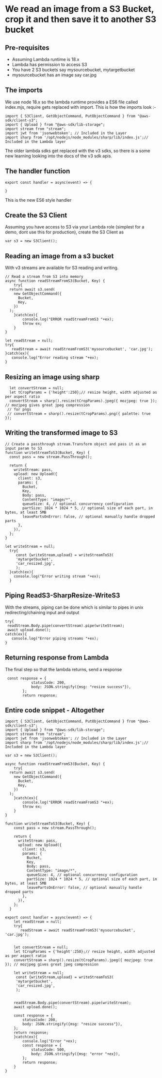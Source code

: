 # We read an image from a S3 Bucket, crop it and then save it to another S3 bucket

## Pre-requisites
* Assuming Lambda runtime is 18.x
* Lambda has permission to access S3
* You have 2 S3 buckets say mysourcebucket, mytargetbucket
* mysourcebucket has an image say car.jpg

## The imports
We use node 18.x so the lambda runtime provides a ES6 file called index.mjs, require gets replaced with import.
This is how the imports look :-
```
import { S3Client, GetObjectCommand, PutObjectCommand } from "@aws-sdk/client-s3";
import { Upload } from "@aws-sdk/lib-storage";
import stream from "stream";
import jwt from 'jsonwebtoken'; // Included in the Layer
import sharp from '/opt/nodejs/node_modules/sharp/lib/index.js';// Included in the Lambda layer
```
The older lambda sdks get replaced with the v3 sdks, so there is a some new learning looking into the docs of the v3 sdk apis.

## The handler function
```
export const handler = async(event) => {

}
```
This is the new ES6 style handler

## Create the S3 Client
Assuming you have access to S3 via your Lambda role (simplest for a demo, dont use this for production), create the S3 Client as
```
var s3 = new S3Client();
```

## Reading an image from a s3 bucket
With v3 streams are available for S3 reading and writing.
```
// Read a stream from S3 into memory
async function readStreamFromS3(Bucket, Key) {
    try{
  return await s3.send(
    new GetObjectCommand({
      Bucket,
      Key,
    })
  );
    }catch(ex){
        console.log("ERROR readStreamFromS3 "+ex);
        throw ex;
    }
}

let readStream = null;
try{
   readStream = await readStreamFromS3('mysourcebucket', 'car.jpg');
}catch(ex){
   console.log("Error reading stream "+ex);
}
```

## Resizing an image using sharp
```
  let convertStream = null;
  let tCropParams = {'height':250};// resize height, width adjusted as per aspect ratio
  convertStream = sharp().resize(tCropParams).jpeg({ mozjpeg: true }); // mozjpeg gives great jpeg compression
 // for pngs
 // convertStream = sharp().resize(tCropParams).png({ palette: true });
```

## Writing the transformed image to S3
```
// Create a passthrough stream.Transform object and pass it as an input param to S3
function writeStreamToS3(Bucket, Key) {
  const pass = new stream.PassThrough();

  return {
    writeStream: pass,
    upload: new Upload({
      client: s3,
      params: {
        Bucket,
        Key,
        Body: pass,
        ContentType: "image/*",
        queueSize: 4, // optional concurrency configuration
        partSize: 1024 * 1024 * 5, // optional size of each part, in bytes, at least 5MB
        leavePartsOnError: false, // optional manually handle dropped parts
      },
    }),
  };
}

let writeStream = null;
  try{
     const {writeStream,upload} = writeStreamToS3(
     'mytargetbucket',
     'car_resized.jpg',
     );
  }catch(ex){
	console.log("Error writing stream "+ex);
  }
```

## Piping ReadS3-SharpResize-WriteS3
With the streams, piping can be done which is similar to pipes in unix redirecting/chaining input and output
```
try{
 readStream.Body.pipe(convertStream).pipe(writeStream);
 await upload.done();
catch(ex){
   console.log("Error piping streams "+ex);
}
```

## Returning response from Lambda
The final step so that the lambda returns, send a response
```
 const response = {
            statusCode: 200,
            body: JSON.stringify({msg: "resize success"}),
        };
        return response;
```

## Entire code snippet - Altogether
```
import { S3Client, GetObjectCommand, PutObjectCommand } from "@aws-sdk/client-s3";
import { Upload } from "@aws-sdk/lib-storage";
import stream from "stream";
import jwt from 'jsonwebtoken'; // Included in the Layer
import sharp from '/opt/nodejs/node_modules/sharp/lib/index.js';// Included in the Lambda layer

var s3 = new S3Client();

async function readStreamFromS3(Bucket, Key) {
    try{
  return await s3.send(
    new GetObjectCommand({
      Bucket,
      Key,
    })
  );
    }catch(ex){
        console.log("ERROR readStreamFromS3 "+ex);
        throw ex;
    }
}

function writeStreamToS3(Bucket, Key) {
    const pass = new stream.PassThrough();
  
    return {
      writeStream: pass,
      upload: new Upload({
        client: s3,
        params: {
          Bucket,
          Key,
          Body: pass,
          ContentType: "image/*",
          queueSize: 4, // optional concurrency configuration
          partSize: 1024 * 1024 * 5, // optional size of each part, in bytes, at least 5MB
          leavePartsOnError: false, // optional manually handle dropped parts
        },
      }),
    };
  }

export const handler = async(event) => {
    let readStream = null;
    try{
       readStream = await readStreamFromS3('mysourcebucket', 'car.jpg');
   

    let convertStream = null;
    let tCropParams = {'height':250};// resize height, width adjusted as per aspect ratio
    convertStream = sharp().resize(tCropParams).jpeg({ mozjpeg: true }); // mozjpeg gives great jpeg compression
   
    let writeStream = null;
     const {writeStream,upload} = writeStreamToS3(
     'mytargetbucket',
     'car_resized.jpg',
     );
    

    readStream.Body.pipe(convertStream).pipe(writeStream);
    await upload.done();
   
    const response = {
        statusCode: 200,
        body: JSON.stringify({msg: "resize success"}),
    };
    return response;
    }catch(ex){
        console.log("Error "+ex);
        const response = {
            statusCode: 500,
            body: JSON.stringify({msg: "error "+ex}),
        };
        return response;
    }
}
```
